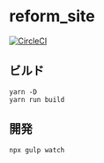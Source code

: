 # reform_site

[![CircleCI](https://circleci.com/gh/EcoKamiken/reform_site/tree/master.svg?style=svg)](https://circleci.com/gh/EcoKamiken/reform_site/tree/master)

## ビルド

```shell
yarn -D
yarn run build
```

## 開発

```shell
npx gulp watch
```
